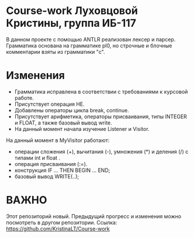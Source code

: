 # Course-work Луховцовой Кристины, группа ИБ-117

В данном проекте  с помощью ANTLR  реализован лексер и парсер. 
Грамматика основана на грамматике pl0, но строчные и блочные комментарии взяты из грамматики "с".

# Изменения
 - Грамматика исправлена в соответствии с требованиями к курсовой работе.
 - Присутствует операция НЕ.
 - Добавлены операторы цикла break, continue.
 - Присутствует арифметика, операторы присваивания, типы INTEGER и FLOAT, а также базовый вывод write.
 - На данный момент начала изучение Listener и Visitor.

На данный момент в MyVisitor работают: 
- операции сложения (+), вычитания (-), умножения (*) и деления (/) с типами int и float .
- операция присваивания (:=).
- конструкция IF ... THEN BEGIN ... END;
- базовый вывод WRITE(..); 

# ВАЖНО
Этот репозиторий новый. Предыдущий прогресс и изменения можно посмотреть в другом репозитории. 
Ссылка: https://github.com/KristinaLT/Course-work
